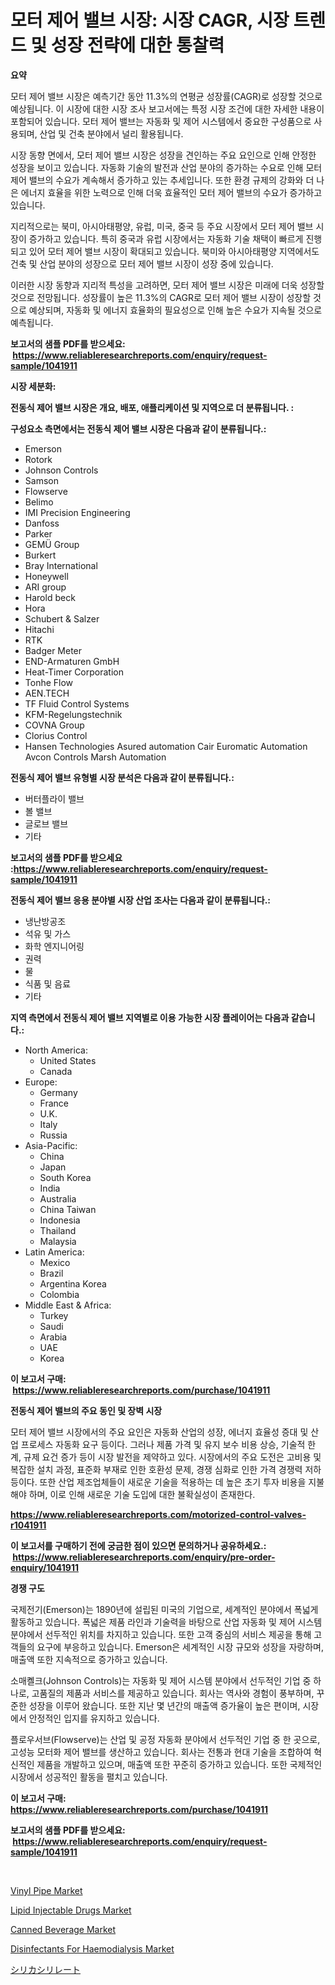 <p><h1>모터 제어 밸브 시장: 시장 CAGR, 시장 트렌드 및 성장 전략에 대한 통찰력</h1></p><p><strong>요약</strong></p>
<p><p>모터 제어 밸브 시장은 예측기간 동안 11.3%의 연평균 성장률(CAGR)로 성장할 것으로 예상됩니다. 이 시장에 대한 시장 조사 보고서에는 특정 시장 조건에 대한 자세한 내용이 포함되어 있습니다. 모터 제어 밸브는 자동화 및 제어 시스템에서 중요한 구성품으로 사용되며, 산업 및 건축 분야에서 널리 활용됩니다.</p><p>시장 동향 면에서, 모터 제어 밸브 시장은 성장을 견인하는 주요 요인으로 인해 안정한 성장을 보이고 있습니다. 자동화 기술의 발전과 산업 분야의 증가하는 수요로 인해 모터 제어 밸브의 수요가 계속해서 증가하고 있는 추세입니다. 또한 환경 규제의 강화와 더 나은 에너지 효율을 위한 노력으로 인해 더욱 효율적인 모터 제어 밸브의 수요가 증가하고 있습니다.</p><p>지리적으로는 북미, 아시아태평양, 유럽, 미국, 중국 등 주요 시장에서 모터 제어 밸브 시장이 증가하고 있습니다. 특히 중국과 유럽 시장에서는 자동화 기술 채택이 빠르게 진행되고 있어 모터 제어 밸브 시장이 확대되고 있습니다. 북미와 아시아태평양 지역에서도 건축 및 산업 분야의 성장으로 모터 제어 밸브 시장이 성장 중에 있습니다.</p><p>이러한 시장 동향과 지리적 특성을 고려하면, 모터 제어 밸브 시장은 미래에 더욱 성장할 것으로 전망됩니다. 성장률이 높은 11.3%의 CAGR로 모터 제어 밸브 시장이 성장할 것으로 예상되며, 자동화 및 에너지 효율화의 필요성으로 인해 높은 수요가 지속될 것으로 예측됩니다.</p></p>
<p><strong>보고서의 샘플 PDF를 받으세요: &nbsp;<a href="https://www.reliableresearchreports.com/enquiry/request-sample/1041911">https://www.reliableresearchreports.com/enquiry/request-sample/1041911</a></strong></p>
<p><strong>시장 세분화:</strong></p>
<p><strong> 전동식 제어 밸브 시장은 개요, 배포, 애플리케이션 및 지역으로 더 분류됩니다. :</strong></p>
<p><strong>구성요소 측면에서는 전동식 제어 밸브 시장은 다음과 같이 분류됩니다.:</strong></p>
<p><ul><li>Emerson</li><li>Rotork</li><li>Johnson Controls</li><li>Samson</li><li>Flowserve</li><li>Belimo</li><li>IMI Precision Engineering</li><li>Danfoss</li><li>Parker</li><li>GEMÜ Group</li><li>Burkert</li><li>Bray International</li><li>Honeywell</li><li>ARI group</li><li>Harold beck</li><li>Hora</li><li>Schubert & Salzer</li><li>Hitachi</li><li>RTK</li><li>Badger Meter</li><li>END-Armaturen GmbH</li><li>Heat-Timer Corporation</li><li>Tonhe Flow</li><li>AEN.TECH</li><li>TF Fluid Control Systems</li><li>KFM-Regelungstechnik</li><li>COVNA Group</li><li>Clorius Control</li><li>Hansen Technologies
    Asured automation
    Cair Euromatic Automation
    Avcon Controls
    Marsh Automation</li></ul></p>
<p><strong> 전동식 제어 밸브 유형별 시장 분석은 다음과 같이 분류됩니다.:</strong></p>
<p><ul><li>버터플라이 밸브</li><li>볼 밸브</li><li>글로브 밸브</li><li>기타</li></ul></p>
<p><strong>보고서의 샘플 PDF를 받으세요 :<a href="https://www.reliableresearchreports.com/enquiry/request-sample/1041911">https://www.reliableresearchreports.com/enquiry/request-sample/1041911</a></strong></p>
<p><strong> 전동식 제어 밸브 응용 분야별 시장 산업 조사는 다음과 같이 분류됩니다.:</strong></p>
<p><ul><li>냉난방공조</li><li>석유 및 가스</li><li>화학 엔지니어링</li><li>권력</li><li>물</li><li>식품 및 음료</li><li>기타</li></ul></p>
<p><strong>지역 측면에서 전동식 제어 밸브 지역별로 이용 가능한 시장 플레이어는 다음과 같습니다.:</strong></p>
<p><ul>
    <li>
        North America:
        <ul>
            <li>United States</li>
            <li>Canada</li>
        </ul>
    </li>
    <li>
        Europe:
        <ul>
            <li>Germany</li>
            <li>France</li>
            <li>U.K.</li>
            <li>Italy</li>
            <li>Russia</li>
        </ul>
    </li>
    <li>
        Asia-Pacific:
        <ul>
            <li>China</li>
            <li>Japan</li>
            <li>South Korea</li>
            <li>India</li>
            <li>Australia</li>
            <li>China Taiwan</li>
            <li>Indonesia</li>
            <li>Thailand</li>
            <li>Malaysia</li>
        </ul>
    </li>
    <li>
        Latin America:
        <ul>
            <li>Mexico</li>
            <li>Brazil</li>
            <li>Argentina Korea</li>
            <li>Colombia</li>
        </ul>
    </li>
    <li>
        Middle East & Africa:
        <ul>
            <li>Turkey</li>
            <li>Saudi</li>
            <li>Arabia</li>
            <li>UAE</li>
            <li>Korea</li>
        </ul>
    </li>
    </ul></p>
<p><strong>이 보고서 구매: &nbsp;<a href="https://www.reliableresearchreports.com/purchase/1041911">https://www.reliableresearchreports.com/purchase/1041911</a></strong></p>
<p><strong>전동식 제어 밸브의 주요 동인 및 장벽 시장</strong></p>
<p><p>모터 제어 밸브 시장에서의 주요 요인은 자동화 산업의 성장, 에너지 효율성 증대 및 산업 프로세스 자동화 요구 등이다. 그러나 제품 가격 및 유지 보수 비용 상승, 기술적 한계, 규제 요건 증가 등이 시장 발전을 제약하고 있다. 시장에서의 주요 도전은 고비용 및 복잡한 설치 과정, 표준화 부재로 인한 호환성 문제, 경쟁 심화로 인한 가격 경쟁력 저하 등이다. 또한 산업 제조업체들이 새로운 기술을 적용하는 데 높은 초기 투자 비용을 지불해야 하며, 이로 인해 새로운 기술 도입에 대한 불확실성이 존재한다.</p></p>
<p><strong><a href="https://www.reliableresearchreports.com/motorized-control-valves-r1041911">https://www.reliableresearchreports.com/motorized-control-valves-r1041911</a></strong></p>
<p><strong>이 보고서를 구매하기 전에 궁금한 점이 있으면 문의하거나 공유하세요.: &nbsp;<a href="https://www.reliableresearchreports.com/enquiry/pre-order-enquiry/1041911">https://www.reliableresearchreports.com/enquiry/pre-order-enquiry/1041911</a></strong></p>
<p><strong>경쟁 구도</strong></p>
<p><p>국제전기(Emerson)는 1890년에 설립된 미국의 기업으로, 세계적인 분야에서 폭넓게 활동하고 있습니다. 폭넓은 제품 라인과 기술력을 바탕으로 산업 자동화 및 제어 시스템 분야에서 선두적인 위치를 차지하고 있습니다. 또한 고객 중심의 서비스 제공을 통해 고객들의 요구에 부응하고 있습니다. Emerson은 세계적인 시장 규모와 성장을 자랑하며, 매출액 또한 지속적으로 증가하고 있습니다.</p><p>소매콀크(Johnson Controls)는 자동화 및 제어 시스템 분야에서 선두적인 기업 중 하나로, 고품질의 제품과 서비스를 제공하고 있습니다. 회사는 역사와 경험이 풍부하며, 꾸준한 성장을 이루어 왔습니다. 또한 지난 몇 년간의 매출액 증가율이 높은 편이며, 시장에서 안정적인 입지를 유지하고 있습니다.</p><p>플로우서브(Flowserve)는 산업 및 공정 자동화 분야에서 선두적인 기업 중 한 곳으로, 고성능 모터화 제어 밸브를 생산하고 있습니다. 회사는 전통과 현대 기술을 조합하여 혁신적인 제품을 개발하고 있으며, 매출액 또한 꾸준히 증가하고 있습니다. 또한 국제적인 시장에서 성공적인 활동을 펼치고 있습니다.</p></p>
<p><strong>이 보고서 구매: &nbsp; <a href="https://www.reliableresearchreports.com/purchase/1041911">https://www.reliableresearchreports.com/purchase/1041911</a></strong></p>
<p><strong>보고서의 샘플 PDF를 받으세요: &nbsp;<a href="https://www.reliableresearchreports.com/enquiry/request-sample/1041911">https://www.reliableresearchreports.com/enquiry/request-sample/1041911</a></strong><strong></strong></p>
<p>&nbsp;</p>
<p><p><a href="https://www.linkedin.com/pulse/vinyl-pipe-market-offers-provide-insightful-data-time-period-ls0sf?trackingId=s05JwK185IxR3WfzT7lm7A%3D%3D">Vinyl Pipe Market</a></p><p><a href="https://issuu.com/reportprime-2/docs/lipid-injectable-drugs-market-size-2030.pptx">Lipid Injectable Drugs Market</a></p><p><a href="https://github.com/mahnoor2003/Market-Research-Report-List-3/blob/main/canned-beverage-market.md">Canned Beverage Market</a></p><p><a href="https://issuu.com/reportprime-2/docs/disinfectants-for-haemodialysis-market-size-2030.p">Disinfectants For Haemodialysis Market</a></p><p><a href="https://medium.com/@melliestracke2023/%E3%82%B7%E3%83%AA%E3%82%AB%E3%82%B7%E3%83%AA%E3%83%AC%E3%83%BC%E3%83%88%E5%B8%82%E5%A0%B4%E3%81%AE%E5%88%86%E6%9E%90-%E3%82%B0%E3%83%AD%E3%83%BC%E3%83%90%E3%83%AB%E7%94%A3%E6%A5%AD%E3%81%AE%E5%B1%95%E6%9C%9B%E3%81%A8%E4%BA%88%E6%B8%AC-2024%E5%B9%B4%E3%81%8B%E3%82%892031%E5%B9%B4-b29d40b27dd6">シリカシリレート</a></p></p>
